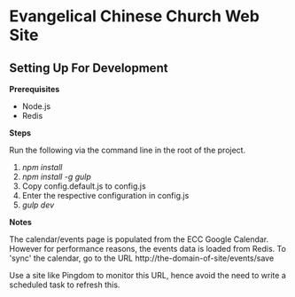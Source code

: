 Evangelical Chinese Church Web Site
===================================

Setting Up For Development
--------------------------

**Prerequisites**

- Node.js
- Redis

**Steps**

Run the following via the command line in the root of the project.

1. *npm install*
2. *npm install -g gulp*
3. Copy config.default.js to config.js
4. Enter the respective configuration in config.js
5. *gulp dev*

**Notes**

The calendar/events page is populated from the ECC Google Calendar. However
for performance reasons, the events data is loaded from Redis. To 'sync' the
calendar, go to the URL http://the-domain-of-site/events/save

Use a site like Pingdom to monitor this URL, hence avoid the need to write
a scheduled task to refresh this.

